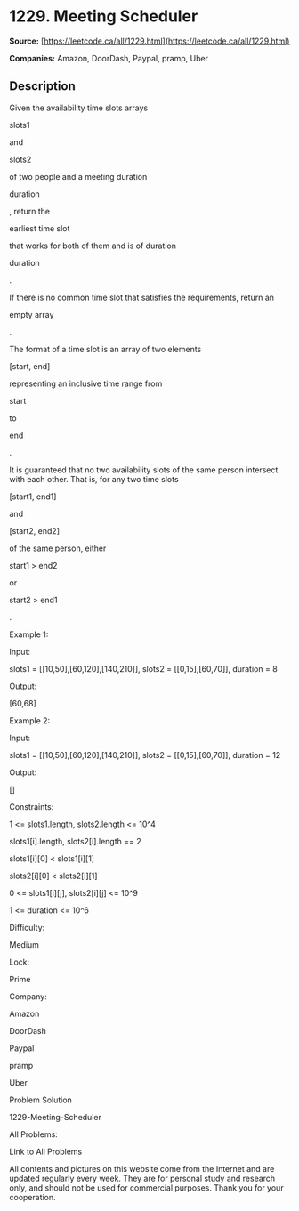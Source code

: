 # 1229. Meeting Scheduler

**Source:** [https://leetcode.ca/all/1229.html](https://leetcode.ca/all/1229.html)

**Companies:** Amazon, DoorDash, Paypal, pramp, Uber

## Description

Given the availability time slots arrays

slots1

and

slots2

of
        two people and a meeting duration

duration

, return the

earliest time
            slot

that works for both of them and is of duration

duration

.

If there is no common time slot that satisfies the requirements, return an

empty
        array

.

The format of a time slot is an array of two elements

[start, end]

representing
        an inclusive time range from

start

to

end

.

It is guaranteed that no two availability slots of the same person intersect with each other.
        That is, for any two time slots

[start1, end1]

and

[start2,
            end2]

of the same person, either

start1 > end2

or

start2
            > end1

.

Example 1:

Input:

slots1 = [[10,50],[60,120],[140,210]], slots2 = [[0,15],[60,70]], duration = 8

Output:

[60,68]

Example 2:

Input:

slots1 = [[10,50],[60,120],[140,210]], slots2 = [[0,15],[60,70]], duration = 12

Output:

[]

Constraints:

1 <= slots1.length, slots2.length <= 10^4

slots1[i].length, slots2[i].length == 2

slots1[i][0] < slots1[i][1]

slots2[i][0] < slots2[i][1]

0 <= slots1[i][j], slots2[i][j] <= 10^9

1 <= duration <= 10^6

Difficulty:

Medium

Lock:

Prime

Company:

Amazon

DoorDash

Paypal

pramp

Uber

Problem Solution

1229-Meeting-Scheduler

All Problems:

Link to All Problems

All contents and pictures on this website come from the Internet and are updated regularly every week. They are for personal study and research only, and should not be used for commercial purposes. Thank you for your cooperation.

